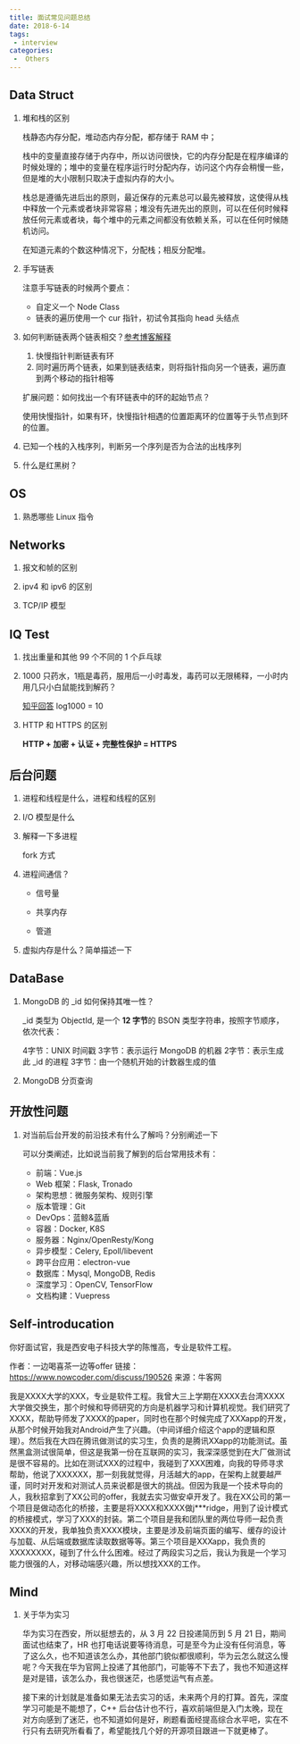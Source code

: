 ```yaml
---
title: 面试常见问题总结
date: 2018-6-14
tags:
 - interview
categories:
 -  Others
---
```


## Data Struct

1. 堆和栈的区别

   栈静态内存分配，堆动态内存分配，都存储于 RAM 中；

   栈中的变量直接存储于内存中，所以访问很快，它的内存分配是在程序编译的时候处理的；堆中的变量在程序运行时分配内存，访问这个内存会稍慢一些，但是堆的大小限制只取决于虚拟内存的大小。

   栈总是遵循先进后出的原则，最近保存的元素总可以最先被释放，这使得从栈中释放一个元素或者块非常容易；堆没有先进先出的原则，可以在任何时候释放任何元素或者块，每个堆中的元素之间都没有依赖关系，可以在任何时候随机访问。

   在知道元素的个数这种情况下，分配栈；相反分配堆。

2. 手写链表

    注意手写链表的时候两个要点：
    - 自定义一个 Node Class
    - 链表的遍历使用一个 cur 指针，初试令其指向 head 头结点

3. 如何判断链表两个链表相交？[参考博客解释](./leetcode_problem.html#intersection-of-linked-list)

   1. 快慢指针判断链表有环
   2. 同时遍历两个链表，如果到链表结束，则将指针指向另一个链表，遍历直到两个移动的指针相等

    扩展问题：如何找出一个有环链表中的环的起始节点？

    使用快慢指针，如果有环，快慢指针相遇的位置距离环的位置等于头节点到环的位置。

4. 已知一个栈的入栈序列，判断另一个序列是否为合法的出栈序列

5. 什么是红黑树？

## OS

1. 熟悉哪些 Linux 指令


## Networks

1. 报文和帧的区别

2. ipv4 和 ipv6 的区别

3. TCP/IP 模型

## IQ Test

1. 找出重量和其他 99 个不同的 1 个乒乓球

2. 1000 只药水，1瓶是毒药，服用后一小时毒发，毒药可以无限稀释，一小时内用几只小白鼠能找到解药？

    [知乎回答](https://zhuanlan.zhihu.com/p/24375080) log1000 = 10

3. HTTP 和 HTTPS 的区别

   **HTTP + 加密 + 认证 + 完整性保护 = HTTPS**

## 后台问题

1. 进程和线程是什么，进程和线程的区别

2. I/O 模型是什么

3. 解释一下多进程

    fork 方式

4. 进程间通信？

    - 信号量

    - 共享内存

    - 管道

5. 虚拟内存是什么？简单描述一下

## DataBase

1. MongoDB 的 _id 如何保持其唯一性？

    _id 类型为 ObjectId, 是一个 **12 字节**的 BSON 类型字符串，按照字节顺序，依次代表：

    4字节：UNIX 时间戳
    3字节：表示运行 MongoDB 的机器
    2字节：表示生成此 _id 的进程
    3字节：由一个随机开始的计数器生成的值

2. MongoDB 分页查询

## 开放性问题

1. 对当前后台开发的前沿技术有什么了解吗？分别阐述一下

    可以分类阐述，比如说当前我了解到的后台常用技术有：
    - 前端：Vue.js
    - Web 框架：Flask, Tronado
    - 架构思想：微服务架构、规则引擎
    - 版本管理：Git
    - DevOps：蓝鲸&蓝盾
    - 容器：Docker, K8S
    - 服务器：Nginx/OpenResty/Kong
    - 异步模型：Celery, Epoll/libevent
    - 跨平台应用：electron-vue
    - 数据库：Mysql, MongoDB, Redis
    - 深度学习：OpenCV, TensorFlow
    - 文档构建：Vuepress


## Self-introducation

你好面试官，我是西安电子科技大学的陈惟高，专业是软件工程。

作者：一边喝喜茶一边等offer
链接：https://www.nowcoder.com/discuss/190526
来源：牛客网

我是XXXX大学的XXX，专业是软件工程。我曾大三上学期在XXXX去台湾XXXX大学做交换生，那个时候和导师研究的方向是机器学习和计算机视觉。我们研究了XXXX，帮助导师发了XXXX的paper，同时也在那个时候完成了XXXapp的开发，从那个时候开始我对Android产生了兴趣。（中间详细介绍这个app的逻辑和原理）。然后我在大四在腾讯做测试的实习生，负责的是腾讯XXapp的功能测试。虽然黑盒测试很简单，但这是我第一份在互联网的实习，我深深感觉到在大厂做测试是很不容易的。比如在测试XXX的过程中，我碰到了XXX困难，向我的导师寻求帮助，他说了XXXXXX，那一刻我就觉得，月活越大的app，在架构上就要越严谨，同时对开发和对测试人员来说都是很大的挑战。但因为我是一个技术导向的人，我秋招拿到了XX公司的offer，我就去实习做安卓开发了。我在XX公司的第一个项目是做动态化的桥接，主要是将XXXX和XXXX做j***ridge，用到了设计模式的桥接模式，学习了XXX的封装。第二个项目是我和团队里的两位导师一起负责XXXX的开发，我单独负责XXXX模块，主要是涉及前端页面的编写、缓存的设计与加载、从后端或数据库读取数据等等。第三个项目是XXXapp，我负责的XXXXXXXX，碰到了什么什么困难。经过了两段实习之后，我认为我是一个学习能力很强的人，对移动端感兴趣，所以想找XXX的工作。

## Mind

1. 关于华为实习

    华为实习在西安，所以挺想去的，从 3 月 22 日投递简历到 5 月 21 日，期间面试也结束了，HR 也打电话说要等待消息，可是至今为止没有任何消息，等了这么久，也不知道该怎么办，其他部门貌似都很顺利，华为云怎么就这么慢呢？今天我在华为官网上投递了其他部门，可能等不下去了，我也不知道这样是对是错，该怎么办，我也很迷茫，也感觉运气有点差。

    接下来的计划就是准备如果无法去实习的话，未来两个月的打算。首先，深度学习可能是不能想了，C++ 后台估计也不行，喜欢前端但是入门太晚，现在对方向感到了迷茫，也不知道如何是好，刷题看面经提高综合水平吧，实在不行只有去研究所看看了，希望能找几个好的开源项目跟进一下就更棒了。